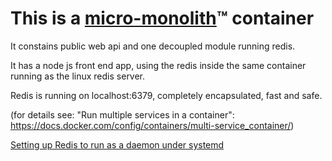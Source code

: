 # This is a [micro-monolith](https://dbj.org/micro-monolith/)&trade; container

It constains public web api and one decoupled module running redis. 

It has a node js front end app, using the redis inside the same container running as the linux redis server.

 Redis is running on localhost:6379, completely encapsulated, fast and safe.

(for details see: "Run multiple services in a container": https://docs.docker.com/config/containers/multi-service_container/)

[Setting up Redis to run as a daemon under systemd](https://gist.github.com/mkocikowski/aeca878d58d313e902bb)